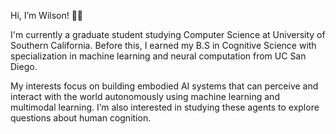 Hi, I’m Wilson! 👋😄

I'm currently a graduate student studying Computer Science at University of Southern California. Before this, I earned my B.S in Cognitive Science with specialization in machine learning and neural computation from UC San Diego.

My interests focus on building embodied AI systems that can perceive and interact with the world autonomously using machine learning and multimodal learning. I’m also interested in studying these agents to explore questions about human cognition.

<!---
Wilson3B/Wilson3B is a ✨ special ✨ repository because its `README.md` (this file) appears on your GitHub profile.
You can click the Preview link to take a look at your changes.
--->
